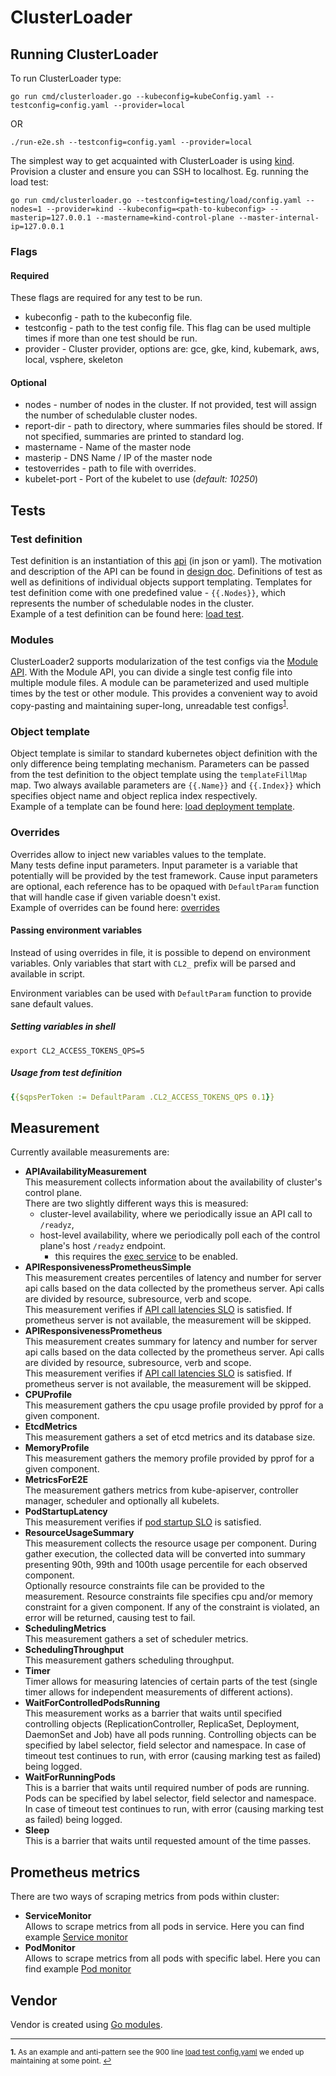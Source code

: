 # ClusterLoader

## Running ClusterLoader

To run ClusterLoader type:
```
go run cmd/clusterloader.go --kubeconfig=kubeConfig.yaml --testconfig=config.yaml --provider=local
```
OR
```
./run-e2e.sh --testconfig=config.yaml --provider=local
```

The simplest way to get acquainted with ClusterLoader is using [kind](https://kind.sigs.k8s.io/). Provision a cluster and ensure you can SSH to localhost. Eg. running the load test:

```
go run cmd/clusterloader.go --testconfig=testing/load/config.yaml --nodes=1 --provider=kind --kubeconfig=<path-to-kubeconfig> --masterip=127.0.0.1 --mastername=kind-control-plane --master-internal-ip=127.0.0.1
```

### Flags

#### Required

These flags are required for any test to be run.
 - kubeconfig - path to the kubeconfig file.
 - testconfig - path to the test config file. This flag can be used multiple times
if more than one test should be run.
 - provider - Cluster provider, options are: gce, gke, kind, kubemark, aws, local, vsphere, skeleton

#### Optional

 - nodes - number of nodes in the cluster.
If not provided, test will assign the number of schedulable cluster nodes.
 - report-dir - path to directory, where summaries files should be stored.
If not specified, summaries are printed to standard log.
 - mastername - Name of the master node
 - masterip - DNS Name / IP of the master node
 - testoverrides - path to file with overrides.
 - kubelet-port - Port of the kubelet to use (*default: 10250*)

## Tests

### Test definition

Test definition is an instantiation of this [api] (in json or yaml).
The motivation and description of the API can be found in [design doc].
Definitions of test as well as definitions of individual objects support templating.
Templates for test definition come with one predefined value - ```{{.Nodes}}```,
which represents the number of schedulable nodes in the cluster. \
Example of a test definition can be found here: [load test].

### Modules

ClusterLoader2 supports modularization of the test configs via the [Module API](https://github.com/kubernetes/perf-tests/blob/1bbb8bd493e5ce6370b0e18f3deaf821f3f28fd0/clusterloader2/api/types.go#L77).
With the Module API, you can divide a single test config file into multiple
module files. A module can be parameterized and used multiple times by
the test or other module. This provides a convenient way to avoid copy-pasting
and maintaining super-long, unreadable test configs<sup id="a1">[1](#f1)</sup>.

[TODO(mm4tt)]: <> (Point to the load config based on modules here once we migrate it)

### Object template

Object template is similar to standard kubernetes object definition
with the only difference being templating mechanism.
Parameters can be passed from the test definition to the object template
using the ```templateFillMap``` map.
Two always available parameters are ```{{.Name}}``` and ```{{.Index}}```
which specifies object name and object replica index respectively. \
Example of a template can be found here: [load deployment template].

### Overrides

Overrides allow to inject new variables values to the template. \
Many tests define input parameters. Input parameter is a variable
that potentially will be provided by the test framework. Cause input parameters are optional,
each reference has to be opaqued with ```DefaultParam``` function that will
handle case if given variable doesn't exist. \
Example of overrides can be found here: [overrides]

#### Passing environment variables

Instead of using overrides in file, it is possible to depend on environment
variables. Only variables that start with `CL2_` prefix will be parsed and
available in script.

Environment variables can be used with `DefaultParam` function to provide sane
default values.

##### Setting variables in shell
```shell
export CL2_ACCESS_TOKENS_QPS=5
```

##### Usage from test definition
```yaml
{{$qpsPerToken := DefaultParam .CL2_ACCESS_TOKENS_QPS 0.1}}
```

## Measurement

Currently available measurements are:
- **APIAvailabilityMeasurement** \
This measurement collects information about the availability of cluster's control plane. \
There are two slightly different ways this is measured:
  - cluster-level availability, where we periodically issue an API call to `/readyz`,
  - host-level availability, where we periodically poll each of the control plane's host `/readyz` endpoint.
    - this requires the [exec service] to be enabled.
- **APIResponsivenessPrometheusSimple** \
This measurement creates percentiles of latency and number for server api calls based on the data collected by the prometheus server. 
Api calls are divided by resource, subresource, verb and scope. \
This measurement verifies if [API call latencies SLO] is satisfied.
If prometheus server is not available, the measurement will be skipped.
- **APIResponsivenessPrometheus** \
This measurement creates summary for latency and number for server api calls
based on the data collected by the prometheus server.
Api calls are divided by resource, subresource, verb and scope. \
This measurement verifies if [API call latencies SLO] is satisfied.
If prometheus server is not available, the measurement will be skipped.
- **CPUProfile** \
This measurement gathers the cpu usage profile provided by pprof for a given component.
- **EtcdMetrics** \
This measurement gathers a set of etcd metrics and its database size.
- **MemoryProfile** \
This measurement gathers the memory profile provided by pprof for a given component.
- **MetricsForE2E** \
The measurement gathers metrics from kube-apiserver, controller manager,
scheduler and optionally all kubelets.
- **PodStartupLatency** \
This measurement verifies if [pod startup SLO] is satisfied.
- **ResourceUsageSummary** \
This measurement collects the resource usage per component. During gather execution,
the collected data will be converted into summary presenting 90th, 99th and 100th usage percentile
for each observed component. \
Optionally resource constraints file can be provided to the measurement.
Resource constraints file specifies cpu and/or memory constraint for a given component.
If any of the constraint is violated, an error will be returned, causing test to fail.
- **SchedulingMetrics** \
This measurement gathers a set of scheduler metrics.
- **SchedulingThroughput** \
This measurement gathers scheduling throughput.
- **Timer** \
Timer allows for measuring latencies of certain parts of the test
(single timer allows for independent measurements of different actions).
- **WaitForControlledPodsRunning** \
This measurement works as a barrier that waits until specified controlling objects
(ReplicationController, ReplicaSet, Deployment, DaemonSet and Job) have all pods running.
Controlling objects can be specified by label selector, field selector and namespace.
In case of timeout test continues to run, with error (causing marking test as failed) being logged.
- **WaitForRunningPods** \
This is a barrier that waits until required number of pods are running.
Pods can be specified by label selector, field selector and namespace.
In case of timeout test continues to run, with error (causing marking test as failed) being logged.
- **Sleep** \
This is a barrier that waits until requested amount of the time passes.

## Prometheus metrics

There are two ways of scraping metrics from pods within cluster:
- **ServiceMonitor** \
Allows to scrape metrics from all pods in service. Here you can find example [Service monitor]
- **PodMonitor** \
Allows to scrape metrics from all pods with specific label. Here you can find example [Pod monitor]

## Vendor

Vendor is created using [Go modules].

---

<sup><b id="f1">1.</b> As an example and anti-pattern see the 900 line [load test config.yaml](https://github.com/kubernetes/perf-tests/blob/92cc27ff529ae3702c87e8f154ea62f3f2d8e837/clusterloader2/testing/load/config.yaml) we ended up maintaining at some point. [↩](#a1)</sup>


[api]: https://github.com/kubernetes/perf-tests/blob/master/clusterloader2/api/types.go
[API call latencies SLO]: https://github.com/kubernetes/community/blob/master/sig-scalability/slos/api_call_latency.md
[exec service]: https://github.com/kubernetes/perf-tests/tree/master/clusterloader2/pkg/execservice
[design doc]: https://github.com/kubernetes/perf-tests/blob/master/clusterloader2/docs/design.md
[Go modules]: https://blog.golang.org/using-go-modules
[load deployment template]: https://github.com/kubernetes/perf-tests/blob/master/clusterloader2/testing/load/deployment.yaml
[load test]: https://github.com/kubernetes/perf-tests/blob/master/clusterloader2/testing/load/config.yaml
[overrides]: https://github.com/kubernetes/perf-tests/blob/master/clusterloader2/testing/density/scheduler/pod-affinity/overrides.yaml
[pod startup SLO]: https://github.com/kubernetes/community/blob/master/sig-scalability/slos/pod_startup_latency.md
[Service monitor]: https://github.com/kubernetes/perf-tests/blob/master/clusterloader2/pkg/prometheus/manifests/default/prometheus-serviceMonitorKubeProxy.yaml
[Pod monitor]: https://github.com/kubernetes/perf-tests/blob/master/clusterloader2/pkg/prometheus/manifests/default/prometheus-podMonitorNodeLocalDNS.yaml
